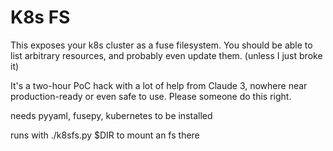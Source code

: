 # K8s FS

This exposes your k8s cluster as a fuse filesystem. You should be able to list arbitrary resources, and probably even update them. (unless I just broke it)

It's a two-hour PoC hack with a lot of help from Claude 3, nowhere near production-ready or even safe to use. Please someone do this right.

needs pyyaml, fusepy, kubernetes to be installed

runs with ./k8sfs.py $DIR to mount an fs there
